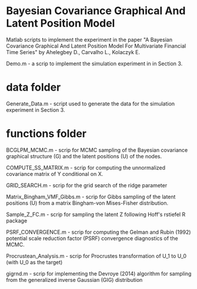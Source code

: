  Bayesian Covariance Graphical And Latent Position Model
===============================

Matlab scripts to implement the experiment in the paper "A Bayesian Covariance Graphical And Latent Position Model For Multivariate Financial Time Series" by Ahelegbey D., Carvalho L., Kolaczyk E.

  Demo.m - a scrip to implement the simulation experiment in in Section 3.

data folder
===========
  Generate_Data.m - script used to generate the data for the simulation experiment in Section 3. 


functions folder
=================

  BCGLPM_MCMC.m - scrip for MCMC sampling of the Bayesian covariance graphical structure (G) and the latent positions (U) of the nodes.

  COMPUTE_SS_MATRIX.m - scrip for computing the unnormalized covariance matrix of Y conditional on X.

  GRID_SEARCH.m - scrip for the grid search of the ridge parameter

  Matrix_Bingham_VMF_Gibbs.m - scrip for Gibbs sampling of the latent positions (U) from a matrix Bingham-von Mises-Fisher distribution.

  Sample_Z_FC.m - scrip for sampling the latent Z following Hoff's rstiefel R package

  PSRF_CONVERGENCE.m - scrip for computing the Gelman and Rubin (1992) potential scale reduction factor (PSRF) convergence diagnostics of the MCMC.

  Procrustean_Analysis.m - scrip for Procrustes transformation of U_1 to U_0 (with U_0 as the target)

  gigrnd.m - scrip for implementing the Devroye (2014) algorithm for sampling from the generalized inverse Gaussian (GIG) distribution
